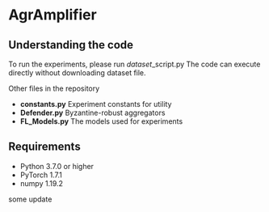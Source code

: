 # AgrAmplifier

## Understanding the code
To run the experiments, please run *dataset*_script.py
The code can execute directly without downloading dataset file.

Other files in the repository
* __constants.py__ Experiment constants for utility
* __Defender.py__ Byzantine-robust aggregators
* __FL_Models.py__ The models used for experiments


## Requirements
* Python 3.7.0 or higher
* PyTorch 1.7.1
* numpy 1.19.2

some update
